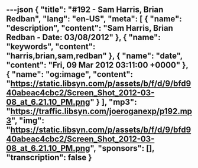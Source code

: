 ---json
{
  "title": "#192 - Sam Harris, Brian Redban",
  "lang": "en-US",
  "meta": [
    {
      "name": "description",
      "content": "Sam Harris, Brian Redban - Date: 03/08/2012"
    },
    {
      "name": "keywords",
      "content": "harris,brian,sam,redban"
    },
    {
      "name": "date",
      "content": "Fri, 09 Mar 2012 03:11:00 +0000"
    },
    {
      "name": "og:image",
      "content": "https://static.libsyn.com/p/assets/b/f/d/9/bfd940abeac4cbc2/Screen_Shot_2012-03-08_at_6.21.10_PM.png"
    }
  ],
  "mp3": "https://traffic.libsyn.com/joeroganexp/p192.mp3",
  "img": "https://static.libsyn.com/p/assets/b/f/d/9/bfd940abeac4cbc2/Screen_Shot_2012-03-08_at_6.21.10_PM.png",
  "sponsors": [],
  "transcription": false
}
---
<episode-header />

<timemark seconds="0" />

<transcribe-call-to-action />

<episode-footer />